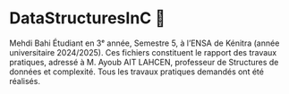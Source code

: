 # DataStructuresInC 📌
Mehdi Bahi Étudiant en 3ᵉ année, Semestre 5, à l’ENSA de Kénitra (année universitaire 2024/2025).  Ces fichiers constituent le rapport des travaux pratiques, adressé à M. Ayoub AIT LAHCEN, professeur de Structures de données et complexité. Tous les travaux pratiques demandés ont été réalisés.  
